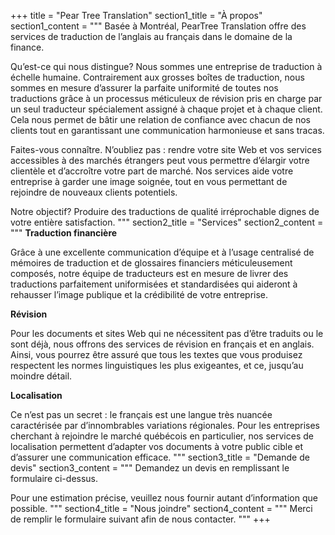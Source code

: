 +++
title = "Pear Tree Translation"
section1_title = "À propos"
section1_content = """
Basée à Montréal, PearTree Translation offre des services de traduction de l’anglais au français dans le domaine de la finance.

Qu’est-ce qui nous distingue? Nous sommes une entreprise de traduction à échelle humaine. Contrairement aux grosses boîtes de traduction,
nous sommes en mesure d’assurer la parfaite uniformité de toutes nos traductions grâce à un processus méticuleux de révision pris en charge par un seul traducteur spécialement assigné à chaque projet et à chaque client. Cela nous permet de bâtir une relation de confiance avec chacun de nos clients tout en garantissant une communication harmonieuse et sans tracas.

Faites-vous connaître. N’oubliez pas : rendre votre site Web et vos services accessibles à des marchés étrangers peut vous permettre d’élargir votre clientèle et d’accroître votre part de marché. Nos services aide votre entreprise à garder une image soignée, tout en vous permettant de rejoindre de nouveaux clients potentiels.

Notre objectif? Produire des traductions de qualité irréprochable dignes de votre entière satisfaction.
"""
section2_title = "Services"
section2_content = """
**Traduction financière**

Grâce à une excellente communication d’équipe et à l’usage centralisé  de mémoires de traduction et de glossaires financiers méticuleusement composés, notre équipe de traducteurs est en mesure de livrer des traductions parfaitement uniformisées et standardisées qui aideront à rehausser l’image publique et la crédibilité de votre entreprise.

**Révision**

Pour les documents et sites Web qui ne nécessitent pas d’être traduits ou le sont déjà, nous offrons des services de révision en français et en anglais. Ainsi, vous pourrez être assuré que tous les textes que vous produisez respectent les normes linguistiques les plus exigeantes, et ce, jusqu’au moindre détail.

**Localisation**

Ce n’est pas un secret : le français est une langue très nuancée caractérisée par d’innombrables variations régionales. Pour les entreprises cherchant à rejoindre le marché québécois en particulier, nos services de localisation permettent d’adapter vos documents à votre public cible et d’assurer une communication efficace.
"""
section3_title = "Demande de devis"
section3_content = """
Demandez un devis en remplissant le formulaire ci-dessus.

Pour une estimation précise, veuillez nous fournir autant d’information que possible.
"""
section4_title = "Nous joindre"
section4_content = """
Merci de remplir le formulaire suivant afin de nous contacter.
"""
+++

